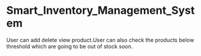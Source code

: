 # Smart_Inventory_Management_System
User can add delete view product.User can also check the products below threshold which are going to be out of stock soon.
